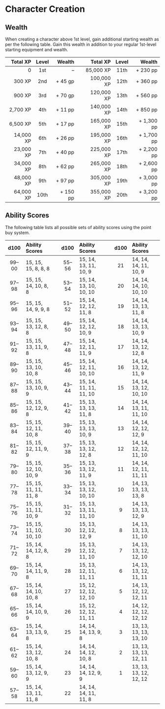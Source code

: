 # Character Creation

## Wealth
When creating a character above 1st level, gain additional starting wealth as per the following table. Gain this wealth in addition to your regular 1st-level starting equipment and wealth.

| Total XP  | Level | Wealth   |       | Total XP   | Level | Wealth     |
| --------: | :---: | -------: | :---: | ---------: | :---: | ---------: |
| 0         | 1st   | –        |       | 85,000 XP  | 11th  | + 230 pp   |
| 300 XP    | 2nd   | + 45 gp  |       | 100,000 XP | 12th  | + 360 pp   |
| 900 XP    | 3rd   | + 70 gp  |       | 120,000 XP | 13th  | + 560 pp   |
| 2,700 XP  | 4th   | + 11 pp  |       | 140,000 XP | 14th  | + 850 pp   |
| 6,500 XP  | 5th   | + 17 pp  |       | 165,000 XP | 15th  | + 1,300 pp |
| 14,000 XP | 6th   | + 26 pp  |       | 195,000 XP | 16th  | + 1,700 pp |
| 23,000 XP | 7th   | + 40 pp  |       | 225,000 XP | 17th  | + 2,200 pp |
| 34,000 XP | 8th   | + 62 pp  |       | 265,000 XP | 18th  | + 2,600 pp |
| 48,000 XP | 9th   | + 97 pp  |       | 305,000 XP | 19th  | + 3,000 pp |
| 64,000 XP | 10th  | + 150 pp |       | 355,000 XP | 20th  | + 3,200 pp |

## Ability Scores
The following table lists all possible sets of ability scores using the point buy system.

| d100  | Ability Scores         |       | d100  | Ability Scores         |       | d100  | Ability Scores         |
| :---: | :--------------------- | :---: | :---: | :--------------------- | :---: | :---: | :--------------------- |
| 99–00 | 15, 15, 15, 8, 8, 8    |       | 55–56 | 15, 14, 13, 11, 10, 9  |       | 21    | 14, 14, 14, 11, 10, 9  |
| 97–98 | 15, 15, 14, 10, 8, 8   |       | 53–54 | 15, 14, 13, 10, 10, 10 |       | 20    | 14, 14, 14, 10, 10, 10 |
| 95–96 | 15, 15, 14, 9, 9, 8    |       | 51–52 | 15, 14, 12, 12, 11, 8  |       | 19    | 14, 14, 13, 13, 11, 8  |
| 93–94 | 15, 15, 13, 12, 8, 8   |       | 49–50 | 15, 14, 12, 12, 10, 9  |       | 18    | 14, 14, 13, 13, 10, 9  |
| 91–92 | 15, 15, 13, 11, 9, 8   |       | 47–48 | 15, 14, 12, 11, 11, 9  |       | 17    | 14, 14, 13, 12, 12, 8  |
| 89–90 | 15, 15, 13, 10, 10, 8  |       | 45–46 | 15, 14, 12, 11, 10, 10 |       | 16    | 14, 14, 13, 12, 11, 9  |
| 87–88 | 15, 15, 13, 10, 9, 9   |       | 43–44 | 15, 14, 11, 11, 11, 10 |       | 15    | 14, 14, 13, 12, 10, 10 |
| 85–86 | 15, 15, 12, 12, 9, 8   |       | 41–42 | 15, 13, 13, 13, 11, 8  |       | 14    | 14, 14, 13, 11, 11, 10 |
| 83–84 | 15, 15, 12, 11, 10, 8  |       | 39–40 | 15, 13, 13, 13, 10, 9  |       | 13    | 14, 14, 12, 12, 12, 9  |
| 81–82 | 15, 15, 12, 11, 9, 9   |       | 37–38 | 15, 13, 13, 12, 12, 8  |       | 12    | 14, 14, 12, 12, 11, 10 |
| 79–80 | 15, 15, 12, 10, 10, 9  |       | 35–36 | 15, 13, 13, 12, 11, 9  |       | 11    | 14, 14, 12, 11, 11, 11 |
| 77–78 | 15, 15, 11, 11, 11, 8  |       | 33–34 | 15, 13, 13, 12, 10, 10 |       | 10    | 14, 13, 13, 13, 13, 8  |
| 75–76 | 15, 15, 11, 11, 10, 9  |       | 31–32 | 15, 13, 13, 11, 11, 10 |       | 9     | 14, 13, 13, 13, 12, 9  |
| 73–74 | 15, 15, 11, 10, 10, 10 |       | 30    | 15, 13, 12, 12, 12, 9  |       | 8     | 14, 13, 13, 13, 11, 10 |
| 71–72 | 15, 14, 14, 12, 8, 8   |       | 29    | 15, 13, 12, 12, 11, 10 |       | 7     | 14, 13, 13, 12, 12, 10 |
| 69–70 | 15, 14, 14, 11, 9, 8   |       | 28    | 15, 13, 12, 11, 11, 11 |       | 6     | 14, 13, 13, 12, 11, 11 |
| 67–68 | 15, 14, 14, 10, 10, 8  |       | 27    | 15, 12, 12, 12, 12, 10 |       | 5     | 14, 13, 12, 12, 12, 11 |
| 65–66 | 15, 14, 14, 10, 9, 9   |       | 26    | 15, 12, 12, 12, 11, 11 |       | 4     | 14, 12, 12, 12, 12, 12 |
| 63–64 | 15, 14, 13, 13, 9, 8   |       | 25    | 14, 14, 14, 13, 9, 8   |       | 3     | 13, 13, 13, 13, 13, 10 |
| 61–62 | 15, 14, 13, 12, 10, 8  |       | 24    | 14, 14, 14, 12, 10, 8  |       | 2     | 13, 13, 13, 13, 12, 11 |
| 59–60 | 15, 14, 13, 12, 9, 9   |       | 23    | 14, 14, 14, 12, 9, 9   |       | 1     | 13, 13, 13, 12, 12, 12 |
| 57–58 | 15, 14, 13, 11, 11, 8  |       | 22    | 14, 14, 14, 11, 11, 8  |       |       |                        |
